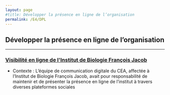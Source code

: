 ```yaml
---
layout: page
#title: Développer la présence en ligne de l’organisation
permalink: /E4/DPL
---
```

## Développer la présence en ligne de l’organisation
---

### [Visibilité en ligne de l'Institut de Biologie François Jacob](SP1-3)
- Contexte :
    L’équipe de communication digitale du CEA, affectée à l’Institut de Biologie François Jacob, avait pour responsabilité de maintenir et de présenter la présence en ligne de l’institut à travers diverses plateformes sociales